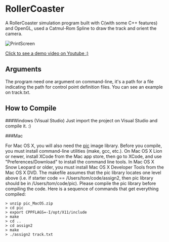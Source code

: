 # RollerCoaster
A RollerCoaster simulation program built with C(with some C++ features) and OpenGL, used a Catmul-Rom Spline to draw the track and orient the camera.

![PrintScreen](https://raw.githubusercontent.com/caioteixeira/RollerCoaster/master/RollerCoaster.JPG?token=AENzdLXMDDL9uMnguh5qhIXlVwpnDTIDks5WOmFjwA%3D%3D)

[Click to see a demo video on Youtube :)](https://youtu.be/Pp_YjTthn4M)

## Arguments
The program need one argument on command-line, it's a path for a file indicating the path for control point definition files. You can see an example on track.txt.


## How to Compile
###Windows (Visual Studio)
Just import the project on Visual Studio and compile it. :)


###Mac

For Mac OS X, you will also need the [pic](http://run.usc.edu/cs420-s14/assignments/assign1/pic_MacOS.zip) image library. 
Before you compile, you must install command-line utilities (make, gcc, etc.). 
On Mac OS X Lion or newer, install XCode from the Mac app store, then go to XCode, 
and use "Preferences/Download" to install the command line tools. In Mac OS X Snow Leopard or older, 
you must install Mac OS X Developer Tools from the Mac OS X DVD. 
The makefile assumes that the pic library locates one level above (i.e. if starter code == /Users/tom/code/assign2, then pic library should be in /Users/tom/code/pic). Please compile the pic library before compiling the code. Here is a sequence of commands that get everything compiled:

	> unzip pic_MacOS.zip
	> cd pic 
	> export CPPFLAGS=-I/opt/X11/include
	> make 
	> cd ..
	> cd assign2
	> make
	> ./assign2 track.txt

